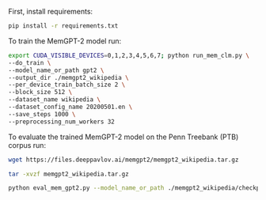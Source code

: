 First, install requirements:

```bash
pip install -r requirements.txt
```

To train the MemGPT-2 model run:

```bash
export CUDA_VISIBLE_DEVICES=0,1,2,3,4,5,6,7; python run_mem_clm.py \
--do_train \
--model_name_or_path gpt2 \
--output_dir ./memgpt2_wikipedia \
--per_device_train_batch_size 2 \
--block_size 512 \
--dataset_name wikipedia \ 
--dataset_config_name 20200501.en \ 
--save_steps 1000 \
--preprocessing_num_workers 32
```

To evaluate the trained MemGPT-2 model on the Penn Treebank (PTB) corpus run:

```bash
wget https://files.deeppavlov.ai/memgpt2/memgpt2_wikipedia.tar.gz
```

```bash
tar -xvzf memgpt2_wikipedia.tar.gz
```

```bash
python eval_mem_gpt2.py --model_name_or_path ./memgpt2_wikipedia/checkpoint-9000
```
